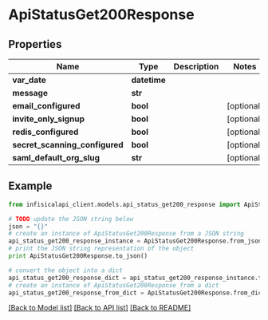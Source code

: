 # ApiStatusGet200Response


## Properties
Name | Type | Description | Notes
------------ | ------------- | ------------- | -------------
**var_date** | **datetime** |  | 
**message** | **str** |  | 
**email_configured** | **bool** |  | [optional] 
**invite_only_signup** | **bool** |  | [optional] 
**redis_configured** | **bool** |  | [optional] 
**secret_scanning_configured** | **bool** |  | [optional] 
**saml_default_org_slug** | **str** |  | [optional] 

## Example

```python
from infisicalapi_client.models.api_status_get200_response import ApiStatusGet200Response

# TODO update the JSON string below
json = "{}"
# create an instance of ApiStatusGet200Response from a JSON string
api_status_get200_response_instance = ApiStatusGet200Response.from_json(json)
# print the JSON string representation of the object
print ApiStatusGet200Response.to_json()

# convert the object into a dict
api_status_get200_response_dict = api_status_get200_response_instance.to_dict()
# create an instance of ApiStatusGet200Response from a dict
api_status_get200_response_from_dict = ApiStatusGet200Response.from_dict(api_status_get200_response_dict)
```
[[Back to Model list]](../README.md#documentation-for-models) [[Back to API list]](../README.md#documentation-for-api-endpoints) [[Back to README]](../README.md)


